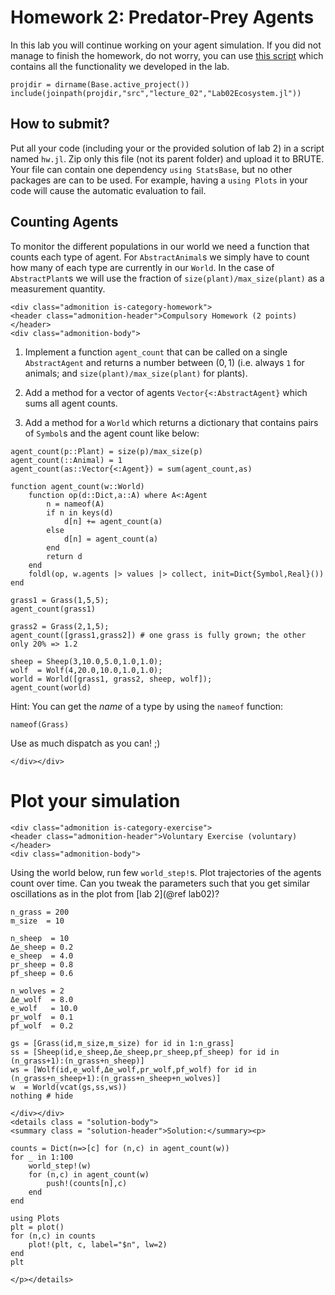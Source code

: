 # Homework 2: Predator-Prey Agents

In this lab you will continue working on your agent simulation. If you did not
manage to finish the homework, do not worry, you can use [this
script](https://github.com/JuliaTeachingCTU/Scientific-Programming-in-Julia/blob/master/docs/src/lecture_02/Lab02Ecosystem.jl)
which contains all the functionality we developed in the lab.
```@setup hw02
projdir = dirname(Base.active_project())
include(joinpath(projdir,"src","lecture_02","Lab02Ecosystem.jl"))
```

## How to submit?

Put all your code (including your or the provided solution of lab 2)
in a script named `hw.jl`.  Zip only this file (not its parent folder) and
upload it to BRUTE.  Your file can contain one dependency `using StatsBase`,
but no other packages are can to be used.  For example, having a `using Plots`
in your code will cause the automatic evaluation to fail.



## Counting Agents

To monitor the different populations in our world we need a function that
counts each type of agent. For `AbstractAnimal`s we simply have to count how
many of each type are currently in our `World`. In the case of `AbstractPlant`s
we will use the fraction of `size(plant)/max_size(plant)` as a measurement
quantity.

```@raw html
<div class="admonition is-category-homework">
<header class="admonition-header">Compulsory Homework (2 points)</header>
<div class="admonition-body">
```
1. Implement a function `agent_count` that can be called on a single
   `AbstractAgent` and returns a number between $(0,1)$ (i.e. always `1` for animals;
   and `size(plant)/max_size(plant)` for plants).

2. Add a method for a vector of agents `Vector{<:AbstractAgent}` which sums all
   agent counts.

3. Add a method for a `World` which returns a dictionary
   that contains pairs of `Symbol`s and the agent count like below:

```@setup hw02
agent_count(p::Plant) = size(p)/max_size(p)
agent_count(::Animal) = 1
agent_count(as::Vector{<:Agent}) = sum(agent_count,as)

function agent_count(w::World)
    function op(d::Dict,a::A) where A<:Agent
        n = nameof(A)
        if n in keys(d)
            d[n] += agent_count(a)
        else
            d[n] = agent_count(a)
        end
        return d
    end
    foldl(op, w.agents |> values |> collect, init=Dict{Symbol,Real}())
end
```

```@repl hw02
grass1 = Grass(1,5,5);
agent_count(grass1)

grass2 = Grass(2,1,5);
agent_count([grass1,grass2]) # one grass is fully grown; the other only 20% => 1.2

sheep = Sheep(3,10.0,5.0,1.0,1.0);
wolf  = Wolf(4,20.0,10.0,1.0,1.0);
world = World([grass1, grass2, sheep, wolf]);
agent_count(world)
```

Hint: You can get the *name* of a type by using the `nameof` function:
```@repl hw02
nameof(Grass)
```
Use as much dispatch as you can! ;)
```@raw html
</div></div>
```

# Plot your simulation

```@raw html
<div class="admonition is-category-exercise">
<header class="admonition-header">Voluntary Exercise (voluntary)</header>
<div class="admonition-body">
```
Using the world below, run few `world_step!`s.  Plot trajectories of the agents
count over time. Can you tweak the parameters such that you get similar oscillations
as in the plot from [lab 2](@ref lab02)?
```@example hw02
n_grass = 200
m_size  = 10

n_sheep  = 10
Δe_sheep = 0.2
e_sheep  = 4.0
pr_sheep = 0.8
pf_sheep = 0.6

n_wolves = 2
Δe_wolf  = 8.0
e_wolf   = 10.0
pr_wolf  = 0.1
pf_wolf  = 0.2

gs = [Grass(id,m_size,m_size) for id in 1:n_grass]
ss = [Sheep(id,e_sheep,Δe_sheep,pr_sheep,pf_sheep) for id in (n_grass+1):(n_grass+n_sheep)]
ws = [Wolf(id,e_wolf,Δe_wolf,pr_wolf,pf_wolf) for id in (n_grass+n_sheep+1):(n_grass+n_sheep+n_wolves)]
w  = World(vcat(gs,ss,ws))
nothing # hide
```
```@raw html
</div></div>
<details class = "solution-body">
<summary class = "solution-header">Solution:</summary><p>
```

```@example hw02
counts = Dict(n=>[c] for (n,c) in agent_count(w))
for _ in 1:100
    world_step!(w)
    for (n,c) in agent_count(w)
        push!(counts[n],c)
    end
end

using Plots
plt = plot()
for (n,c) in counts
    plot!(plt, c, label="$n", lw=2)
end
plt
```

```@raw html
</p></details>
```
